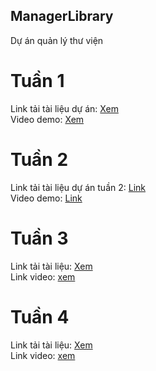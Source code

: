 ## ManagerLibrary
Dự án quản lý thư viện <br>
# Tuần 1
Link tải tài liệu dự án: <a href="https://acrobat.adobe.com/id/urn:aaid:sc:AP:baa10abb-aff6-4fd0-8e3e-fe05dce39870">Xem</a> <br/>
Video demo: <a href = "https://www.dropbox.com/scl/fi/v66eg91946n2n66j30k0y/bandicam-2023-09-20-14-18-53-585.mp4?rlkey=pd0h0w4gmwjr8llvvr3631kc1&dl=0">Xem</a> <br>
# Tuần 2 
Link tải tài liệu dự án tuần 2: <a href="https://acrobat.adobe.com/id/urn:aaid:sc:ap:8682b6bf-d132-44d0-b3a2-e02a81e2fa56">Link</a> <br>
Video demo: <a href = "https://www.dropbox.com/scl/fi/9s2zhr94imsztkhcnysmt/bandicam-2023-09-27-13-11-20-623.mp4?rlkey=9nog3sw4o1oaextj5jax5uzsq&dl=0">Link</a>
# Tuần 3
Link tải tài liệu: <a href ="https://acrobat.adobe.com/id/urn:aaid:sc:ap:45c160ff-c81a-44b1-9650-21aa46a514cf">Xem</a> <br>
Link video: <a href="https://www.dropbox.com/scl/fi/z73f8ehxm80r5blkdys8e/Screen-Recording-2023-10-04-at-14.57.12.mov?rlkey=s7khpjfddko10pfs2llsh1wvy&dl=0">xem</a>
# Tuần 4
Link tải tài liệu: <a href ="https://acrobat.adobe.com/id/urn:aaid:sc:ap:45c160ff-c81a-44b1-9650-21aa46a514cf">Xem</a> <br>
Link video: <a href="https://www.dropbox.com/scl/fi/z73f8ehxm80r5blkdys8e/Screen-Recording-2023-10-04-at-14.57.12.mov?rlkey=s7khpjfddko10pfs2llsh1wvy&dl=0">xem</a>
